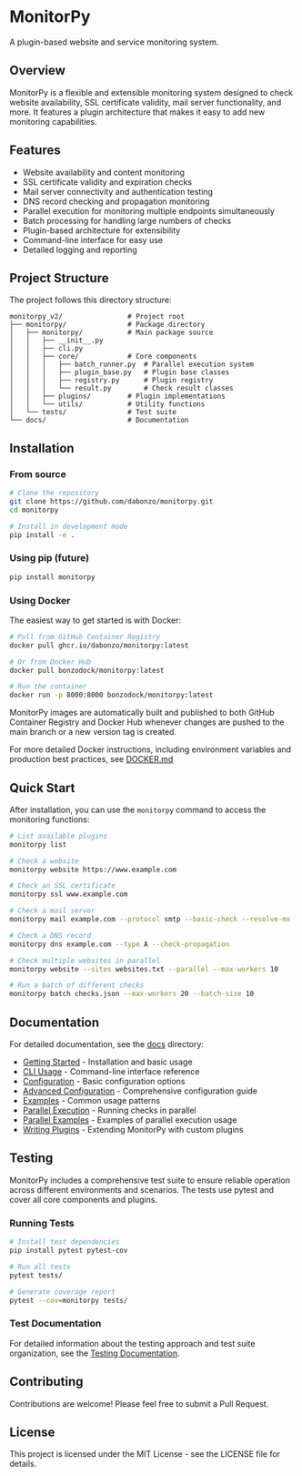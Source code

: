 # MonitorPy

A plugin-based website and service monitoring system.

## Overview

MonitorPy is a flexible and extensible monitoring system designed to check website availability, SSL certificate validity, mail server functionality, and more. It features a plugin architecture that makes it easy to add new monitoring capabilities.

## Features

- Website availability and content monitoring
- SSL certificate validity and expiration checks
- Mail server connectivity and authentication testing
- DNS record checking and propagation monitoring
- Parallel execution for monitoring multiple endpoints simultaneously
- Batch processing for handling large numbers of checks
- Plugin-based architecture for extensibility
- Command-line interface for easy use
- Detailed logging and reporting

## Project Structure

The project follows this directory structure:

```
monitorpy_v2/                # Project root
├── monitorpy/               # Package directory
│   ├── monitorpy/           # Main package source
│   │   ├── __init__.py
│   │   ├── cli.py
│   │   ├── core/            # Core components
│   │   │   ├── batch_runner.py  # Parallel execution system
│   │   │   ├── plugin_base.py   # Plugin base classes
│   │   │   ├── registry.py      # Plugin registry
│   │   │   └── result.py        # Check result classes
│   │   ├── plugins/         # Plugin implementations
│   │   └── utils/           # Utility functions
│   └── tests/               # Test suite
└── docs/                    # Documentation
```

## Installation

### From source

```bash
# Clone the repository
git clone https://github.com/dabonzo/monitorpy.git
cd monitorpy

# Install in development mode
pip install -e .
```

### Using pip (future)

```bash
pip install monitorpy
```

### Using Docker

The easiest way to get started is with Docker:

```bash
# Pull from GitHub Container Registry
docker pull ghcr.io/dabonzo/monitorpy:latest

# Or from Docker Hub
docker pull bonzodock/monitorpy:latest

# Run the container
docker run -p 8000:8000 bonzodock/monitorpy:latest
```

MonitorPy images are automatically built and published to both GitHub Container Registry and Docker Hub whenever changes are pushed to the main branch or a new version tag is created.

For more detailed Docker instructions, including environment variables and production best practices, see [DOCKER.md](DOCKER.md)

## Quick Start

After installation, you can use the `monitorpy` command to access the monitoring functions:

```bash
# List available plugins
monitorpy list

# Check a website
monitorpy website https://www.example.com

# Check an SSL certificate
monitorpy ssl www.example.com

# Check a mail server
monitorpy mail example.com --protocol smtp --basic-check --resolve-mx

# Check a DNS record
monitorpy dns example.com --type A --check-propagation

# Check multiple websites in parallel
monitorpy website --sites websites.txt --parallel --max-workers 10

# Run a batch of different checks
monitorpy batch checks.json --max-workers 20 --batch-size 10
```


## Documentation

For detailed documentation, see the [docs](docs/) directory:

- [Getting Started](docs/getting_started.md) - Installation and basic usage
- [CLI Usage](docs/cli_usage.md) - Command-line interface reference
- [Configuration](docs/configuration.md) - Basic configuration options
- [Advanced Configuration](docs/reference/advanced_configuration.md) - Comprehensive configuration guide
- [Examples](docs/examples.md) - Common usage patterns
- [Parallel Execution](docs/parallel/overview.md) - Running checks in parallel
- [Parallel Examples](docs/parallel/examples.md) - Examples of parallel execution usage
- [Writing Plugins](docs/writing_plugins.md) - Extending MonitorPy with custom plugins

## Testing

MonitorPy includes a comprehensive test suite to ensure reliable operation across different environments and scenarios. The tests use pytest and cover all core components and plugins.

### Running Tests

```bash
# Install test dependencies
pip install pytest pytest-cov

# Run all tests
pytest tests/

# Generate coverage report
pytest --cov=monitorpy tests/
```

### Test Documentation

For detailed information about the testing approach and test suite organization, see the [Testing Documentation](docs/testing/index.md).

## Contributing

Contributions are welcome! Please feel free to submit a Pull Request.

## License

This project is licensed under the MIT License - see the LICENSE file for details.
